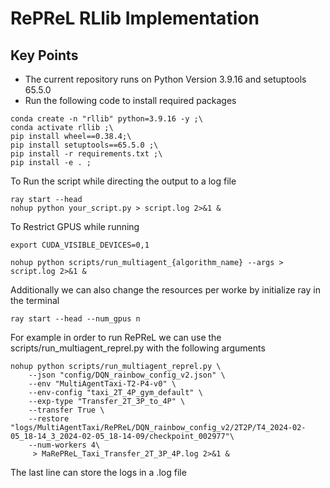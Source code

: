 # RePReL RLlib Implementation

## Key Points
- The current repository runs on Python Version 3.9.16 and setuptools 65.5.0
- Run the following code to install required packages
``` 
conda create -n "rllib" python=3.9.16 -y ;\
conda activate rllib ;\
pip install wheel==0.38.4;\
pip install setuptools==65.5.0 ;\
pip install -r requirements.txt ;\
pip install -e . ;
```

To Run the script while directing the output to a log file

```
ray start --head
nohup python your_script.py > script.log 2>&1 &
```

To Restrict GPUS while running
```
export CUDA_VISIBLE_DEVICES=0,1 

nohup python scripts/run_multiagent_{algorithm_name} --args > script.log 2>&1 &
```

Additionally we can also change the resources per worke by initialize ray in the terminal

```
ray start --head --num_gpus n
```

For example in order to run RePReL we can use the scripts/run_multiagent_reprel.py with the following arguments

```
nohup python scripts/run_multiagent_reprel.py \
    --json "config/DQN_rainbow_config_v2.json" \
    --env "MultiAgentTaxi-T2-P4-v0" \
    --env-config "taxi_2T_4P_gym_default" \
    --exp-type "Transfer_2T_3P_to_4P" \
    --transfer True \
    --restore "logs/MultiAgentTaxi/RePReL/DQN_rainbow_config_v2/2T2P/T4_2024-02-05_18-14_3_2024-02-05_18-14-09/checkpoint_002977"\
    --num-workers 4\
     > MaRePReL_Taxi_Transfer_2T_3P_4P.log 2>&1 &
```

The last line can store the logs in a .log file


